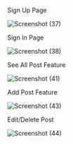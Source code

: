 Sign Up Page

![Screenshot (37)](https://github.com/shubhamsaini17/Blog-Web-Application-/assets/103417842/3b538a29-c746-41d4-87bd-df6de688e0bd)

Sign In Page

![Screenshot (38)](https://github.com/shubhamsaini17/Blog-Web-Application-/assets/103417842/7bea052b-24d6-444f-bf60-088b9e733e2d)

See All Post Feature

![Screenshot (41)](https://github.com/shubhamsaini17/Blog-Web-Application-/assets/103417842/29510264-a49b-49ef-bfa4-88d90f54747b)

Add Post Feature

![Screenshot (43)](https://github.com/shubhamsaini17/Blog-Web-Application-/assets/103417842/03151cb8-c8ab-404d-b97d-c70bf5f30fa8)

Edit/Delete Post

![Screenshot (44)](https://github.com/shubhamsaini17/Blog-Web-Application-/assets/103417842/6b585ebd-47e3-474c-9b72-4df4a35223fb)
